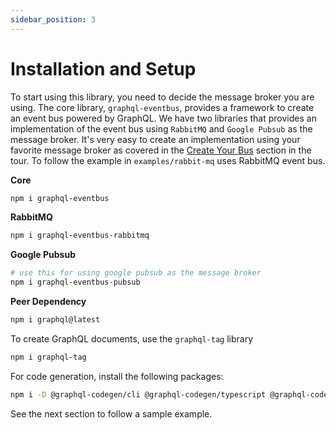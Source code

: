 ```yaml
---
sidebar_position: 3
---
```


# Installation and Setup

To start using this library, you need to decide the message broker you are using. The core library, `graphql-eventbus`, provides a framework to create an event bus powered by GraphQL. We have two libraries that provides an implementation of the event bus using `RabbitMQ` and `Google Pubsub` as the message broker. It's very easy to create an implementation using your favorite message broker as covered in the [Create Your Bus](/docs/tour/create-your-bus/) section in the tour. To follow the example in `examples/rabbit-mq` uses RabbitMQ event bus.

**Core**
```bash
npm i graphql-eventbus
```

**RabbitMQ**

```bash
npm i graphql-eventbus-rabbitmq
```

**Google Pubsub**

```bash
# use this for using google pubsub as the message broker
npm i graphql-eventbus-pubsub
```

**Peer Dependency**

```bash
npm i graphql@latest
```

To create GraphQL documents, use the `graphql-tag` library

```bash
npm i graphql-tag
```

For code generation, install the following packages:

```bash
npm i -D @graphql-codegen/cli @graphql-codegen/typescript @graphql-codegen/typescript-operations graphql-eventbus-codegen
```

See the next section to follow a sample example.
